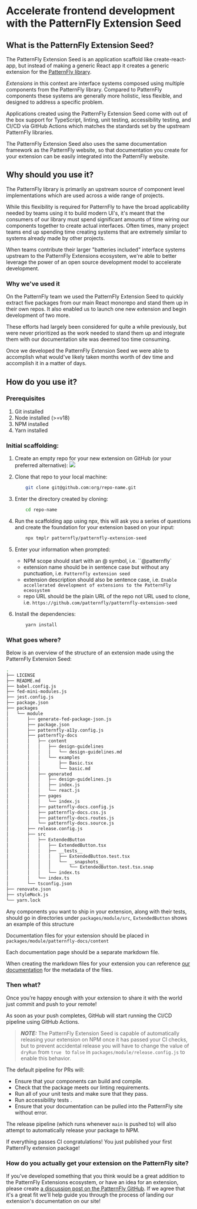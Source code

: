 # Accelerate frontend development with the PatternFly Extension Seed

## What is the PatternFly Extension Seed?
The PatternFly Extension Seed is an application scaffold like create-react-app, but instead of making a generic React app it creates a generic extension for the [PatternFly library](https://www.patternfly.org/).

_Extensions_ in this context are interface systems composed using multiple components from the PatternFly library. Compared to PatternFly components these systems are generally more holistic, less flexible, and designed to address a specific problem.

Applications created using the PatternFly Extension Seed come with out of the box support for TypeScript, linting, unit testing, accessibility testing, and CI/CD via GitHub Actions which matches the standards set by the upstream PatternFly libraries.

The PatternFly Extension Seed also uses the same documentation framework as the PatternFly website, so that documentation you create for your extension can be easily integrated into the PatternFly website.

## Why should you use it?

The PatternFly library is primarily an upstream source of component level implementations which are used across a wide range of projects.

While this flexibility is required for PatternFly to have the broad applicability needed by teams using it to build modern UI's, it's meant that the consumers of our library must spend significant amounts of time wiring our components together to create actual interfaces. Often times, many project teams end up spending time creating systems that are extremely similar to systems already made by other projects.

When teams contribute their larger "batteries included" interface systems upstream to the PatternFly Extensions ecosystem, we're able to better leverage the power of an open source development model to accelerate development.

### Why we've used it

On the PatternFly team we used the PatternFly Extension Seed to quickly extract five packages from our main React monorepo and stand them up in their own repos. It also enabled us to launch one new extension and begin development of two more.

These efforts had largely been considered for quite a while previously, but were never prioritized as the work needed to stand them up and integrate them with our documentation site was deemed too time consuming.

Once we developed the PatternFly Extension Seed we were able to accomplish what would've likely taken months worth of dev time and accomplish it in a matter of days.

## How do you use it?

### Prerequisites
1. Git installed
2. Node installed (>=v18)
3. NPM installed
4. Yarn installed

### Initial scaffolding:

1. Create an empty repo for your new extension on GitHub (or your preferred alternative):
    ![](https://hackmd.io/_uploads/ByLp1NSan.png)

1. Clone that repo to your local machine:
    ```bash
        git clone git@github.com:org/repo-name.git
    ```
1. Enter the directory created by cloning:
    ```bash
        cd repo-name
    ```
1. Run the scaffolding app using npx, this will ask you a series of questions and create the foundation for your extension based on your input:
    ```bash
        npx tmplr patternfly/patternfly-extension-seed
    ```
1. Enter your information when prompted:
   - NPM scope should start with an @ symbol, i.e. ``@patternfly`
   - extension name should be in sentence case but without any punctuation, i.e. `Patternfly extension seed`
   - extension description should also be sentence case, i.e. `Enable accellerated development of extensions to the PatternFly eceosystem`
   - repo URL should be the plain URL of the repo not URL used to clone, i.e. `https://github.com/patternfly/patternfly-extension-seed`
1. Install the dependencies:
    ```bash
        yarn install
    ```

### What goes where?

Below is an overview of the structure of an extension made using the PatternFly Extension Seed:

```bash
.
├── LICENSE
├── README.md
├── babel.config.js
├── fed-mini-modules.js
├── jest.config.js
├── package.json
├── packages
│   └── module
│       ├── generate-fed-package-json.js
│       ├── package.json
│       ├── patternfly-a11y.config.js
│       ├── patternfly-docs
│       │   ├── content
│       │   │   ├── design-guidelines
│       │   │   │   └── design-guidelines.md
│       │   │   └── examples
│       │   │       ├── Basic.tsx
│       │   │       └── basic.md
│       │   ├── generated
│       │   │   ├── design-guidelines.js
│       │   │   ├── index.js
│       │   │   └── react.js
│       │   ├── pages
│       │   │   └── index.js
│       │   ├── patternfly-docs.config.js
│       │   ├── patternfly-docs.css.js
│       │   ├── patternfly-docs.routes.js
│       │   └── patternfly-docs.source.js
│       ├── release.config.js
│       ├── src
│       │   ├── ExtendedButton
│       │   │   ├── ExtendedButton.tsx
│       │   │   ├── __tests__
│       │   │   │   ├── ExtendedButton.test.tsx
│       │   │   │   └── __snapshots__
│       │   │   │       └── ExtendedButton.test.tsx.snap
│       │   │   └── index.ts
│       │   └── index.ts
│       └── tsconfig.json
├── renovate.json
├── styleMock.js
└── yarn.lock
```

 Any components you want to ship in your extension, along with their tests, should go in directories under `packages/module/src`, `ExtendedButton` shows an example of this structure
 
Documentation files for your extension should be placed in `packages/module/patternfly-docs/content`

Each documentation page should be a separate markdown file.

When creating the markdown files for your extension you can reference [our documentation](https://www.google.com) for the metadata of the files.

### Then what?

Once you’re happy enough with your extension to share it with the world just commit and push to your remote!

As soon as your push completes, GitHub will start running the CI/CD pipeline using GitHub Actions.

> **_NOTE:_** The PatternFly Extension Seed is capable of automatically releasing your extension on NPM once it has passed your CI checks, but to prevent accidental release you will have to change the value of `dryRun` from `true ` to `false` in `packages/module/release.config.js` to enable this behavior.

The default pipeline for PRs will:
- Ensure that your components can build and compile.
- Check that the package meets our linting requirements.
- Run all of your unit tests and make sure that they pass.
- Run accessibility tests .
- Ensure that your documentation can be pulled into the PatternFly site without error.
    
The release pipeline (which runs whenever `main` is pushed to) will also attempt to automatically release your package to NPM.
     
If everything passes CI congratulations! You just published your first PatternFly extension package!

### How do you actually get your extension on the PatternFly site?

If you've developed something that you think would be a great addition to the PatternFly Extensions ecosystem, or have an idea for an extension, please create [a discussion post on the PatternFly GitHub](https://github.com/orgs/patternfly/discussions). If we agree that it's a great fit we'll help guide you through the process of landing our extension's documentation on our site!
